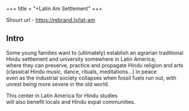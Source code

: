 +++
title = "+Latin Am Settlement"
+++

Shourt url - https://rebrand.ly/lat-am

## Intro
Some young families want to (ultimately) establish an agrarian traditional Hindu settlement and university somewhere in Latin America;  
where they can preserve, practice and propagate Hindu religion and arts (classical Hindu music, dance, rituals, meditations...) in peace  
even as the industrial society collapses when fossil fuels run out, with unrest being more severe in the old world.

This center in Latin America for Hindu studies  
will also benefit locals and Hindu expat communities.
